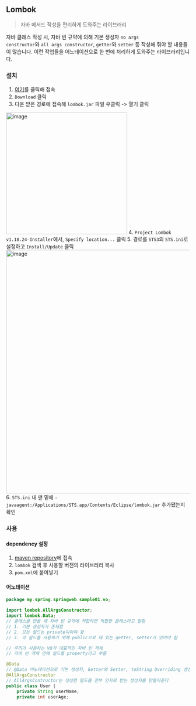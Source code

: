## Lombok

> 자바 메서드 작성을 편리하게 도와주는 라이브러리

자바 클래스 작성 시, 자바 빈 규약에 의해 기본 생성자 <code>no args constructor</code>와 <code>all args constructor</code>, <code>getter</code>와 <code>setter</code> 등 작성해 줘야 할 내용들이 많습니다. 이런 작업들을 어노테이션으로 한 번에 처리하게 도와주는 라이브러리입니다.

### 설치

1. [여기](https://www.projectlombok.org/download)를 클릭해 접속
2. <code>Download</code> 클릭
3. 다운 받은 경로에 접속해 <code>lombok.jar</code> 파일 우클릭 -> 열기 클릭
<img width="332" alt="image" src="https://user-images.githubusercontent.com/85447054/221396163-441544b4-3c01-4de2-8542-eaa875b796f4.png">
4. <code>Project Lombok v1.18.24-Installer</code>에서, <code>Specify location...</code> 클릭
5. 경로를 <code>STS3</code>의 <code>STS.ini</code>로 설정하고 <code>Install/Update</code> 클릭
<img width="665" alt="image" src="https://user-images.githubusercontent.com/85447054/221396205-0e57c714-7770-4161-a430-7e9f030a0215.png">
6. <code>STS.ini</code> 내 맨 밑에 <code>-javaagent:/Applications/STS.app/Contents/Eclipse/lombok.jar</code> 추가됐는지 확인

### 사용

#### dependency 설정

1. [maven repository](https://mvnrepository.com/)에 접속
2. <code>lombok</code> 검색 후 사용할 버전의 라이브러리 복사
2. <code>pom.xml</code>에 붙여넣기

#### 어노테이션

```java
package my.spring.springweb.sample01.vo;

import lombok.AllArgsConstructor;
import lombok.Data;
// 클래스를 만들 때 자바 빈 규약에 적합하면 적합한 클래스라고 말함
// 1. 기본 생성자가 존재함
// 2. 모든 필드는 private이어야 함
// 3. 각 필드를 사용하기 위해 public으로 돼 있는 getter, setter가 있어야 함

// 우리가 사용하는 VO가 대표적인 자바 빈 객체
// 자바 빈 객체 안에 필드를 property라고 부름

@Data
// @Data 어노테이션으로 기본 생성자, Getter와 Setter, toString Overriding 생성 등의 역할을 한 번에 수행할 수 있다
@AllArgsConstructor
// AllArgsContructor는 생성한 필드를 전부 인자로 받는 생성자를 만들어준다
public class User {
	private String userName;
	private int userAge;
```